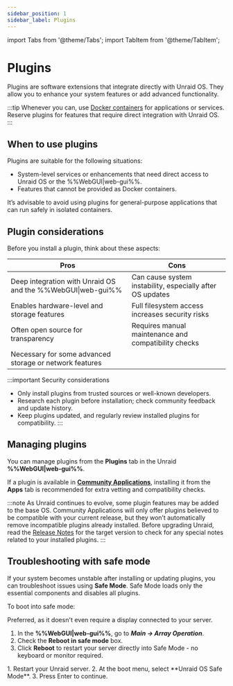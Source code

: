 ```yaml
---
sidebar_position: 1
sidebar_label: Plugins
---
```


import Tabs from '@theme/Tabs';
import TabItem from '@theme/TabItem';

# Plugins

Plugins are software extensions that integrate directly with Unraid OS. They allow you to enhance your system features or add advanced functionality.

:::tip
Whenever you can, use [Docker containers](../run-docker-containers/overview.md) for applications or services. Reserve plugins for features that require direct integration with Unraid OS.
:::

## When to use plugins

Plugins are suitable for the following situations:

- System-level services or enhancements that need direct access to Unraid OS or the %%WebGUI|web-gui%%.
- Features that cannot be provided as Docker containers.

It’s advisable to avoid using plugins for general-purpose applications that can run safely in isolated containers.

## Plugin considerations

Before you install a plugin, think about these aspects:

| Pros                                                      | Cons                                                                 |
|-----------------------------------------------------------|----------------------------------------------------------------------|
| Deep integration with Unraid OS and the %%WebGUI&#124;web-gui%%       | Can cause system instability, especially after OS updates            |
| Enables hardware-level and storage features                | Full filesystem access increases security risks                      |
| Often open source for transparency                        | Requires manual maintenance and compatibility checks                 |
| Necessary for some advanced storage or network features    |                                                                     |

:::important Security considerations

- Only install plugins from trusted sources or well-known developers.
- Research each plugin before installation; check community feedback and update history.
- Keep plugins updated, and regularly review installed plugins for compatibility.
:::

## Managing plugins

You can manage plugins from the **Plugins** tab in the Unraid **%%WebGUI|web-gui%%**.

If a plugin is available in **[Community Applications](../run-docker-containers/community-applications.md)**, installing it from the **Apps** tab is recommended for extra vetting and compatibility checks.

:::note
As Unraid continues to evolve, some plugin features may be added to the base OS. Community Applications will only offer plugins believed to be compatible with your current release, but they won’t automatically remove incompatible plugins already installed. Before upgrading Unraid, read the [Release Notes](../../release-notes/) for the target version to check for any special notes related to your installed plugins.
:::

## Troubleshooting with safe mode

If your system becomes unstable after installing or updating plugins, you can troubleshoot issues using **Safe Mode**. Safe Mode loads only the essential components and disables all plugins.

To boot into safe mode:

<Tabs>
  <TabItem value="preferred" label="Preferred method" default>
Preferred, as it doesn't even require a display connected to your server.

1. In the **%%WebGUI|web-gui%%**, go to ***Main → Array Operation***.
2. Check the **Reboot in safe mode** box.
3. Click **Reboot** to restart your server directly into Safe Mode - no keyboard or monitor required.

  </TabItem>
  <TabItem value="alternative" label="Alternative method">
1. Restart your Unraid server.
2. At the boot menu, select **Unraid OS Safe Mode**.
3. Press Enter to continue.
 </TabItem>
</Tabs>
